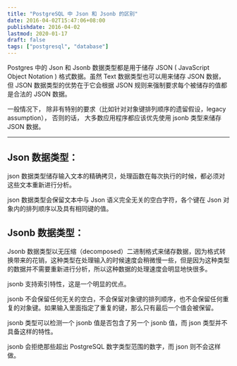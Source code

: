 ```yaml
---
title: "PostgreSQL 中 Json 和 Jsonb 的区别"
date: 2016-04-02T15:47:06+08:00
publishdate: 2016-04-02
lastmod: 2020-01-17
draft: false
tags: ["postgresql", "database"]
---
```

Postgres 中的 Json 和 Jsonb 数据类型都是用于储存 JSON ( JavaScript Object Notation ) 格式数据。虽然 Text 数据类型也可以用来储存 JSON 数据， 但 JSON 数据类型的优势在于它会根据 JSON 规则来强制要求每个被储存的值都是合法的 JSON 数据。

一般情况下， 除非有特别的要求（比如针对对象键排列顺序的遗留假设，legacy assumption）， 否则的话， 大多数应用程序都应该优先使用 jsonb 类型来储存 JSON 数据。

---

## Json 数据类型：

json 数据类型储存输入文本的精确拷贝，处理函数在每次执行的时候，都必须对这些文本重新进行分析。

json 数据类型会保留文本中与 Json 语义完全无关的空白字符，各个键在 Json 对象内的排列顺序以及具有相同键的值。


## Jsonb 数据类型：

Jsonb 数据类型以无压缩（decomposed）二进制格式来储存数据，因为格式转换带来的花销，这种类型在处理输入的时候速度会稍微慢一些，但是因为这种类型的数据并不需要重新进行分析，所以这种数据的处理速度会明显地快很多。

jsonb 支持索引特性，这是一个明显的优点。

jsonb 不会保留任何无关的空白，不会保留对象键的排列顺序，也不会保留任何重复的对象键。如果输入里面指定了重复的键，那么只有最后一个值会被保留。

jsonb 类型可以检测一个 jsonb 值是否包含了另一个 jsonb 值，而 json 类型并不具备这样的特性。

jsonb 会拒绝那些超出 PostgreSQL 数字类型范围的数字，而 json 则不会这样做。

